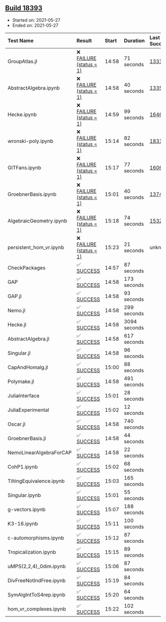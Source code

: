 ## [Build 18393](https://oscarci.mathematik.uni-kl.de/job/oscar/18393/)

* Started on: 2021-05-27
* Ended on: 2021-05-27

| Test Name    | Result | Start | Duration | Last Success | First Failure |
|:-------------|:-------|:------|:---------|:-------------|:--------------|
| GroupAtlas.jl | ❌ [FAILURE (status = 1)](https://oscarci.mathematik.uni-kl.de/job/oscar/18393/artifact/logs/build-18393/GroupAtlas.jl.log) | 14:58 | 71 seconds | [13311](https://oscarci.mathematik.uni-kl.de/job/oscar/13311/) | [13312](https://oscarci.mathematik.uni-kl.de/job/oscar/13312/) |
| AbstractAlgebra.ipynb | ❌ [FAILURE (status = 1)](https://oscarci.mathematik.uni-kl.de/job/oscar/18393/artifact/logs/build-18393/AbstractAlgebra.ipynb.log) | 14:58 | 40 seconds | [13355](https://oscarci.mathematik.uni-kl.de/job/oscar/13355/) | [13356](https://oscarci.mathematik.uni-kl.de/job/oscar/13356/) |
| Hecke.ipynb | ❌ [FAILURE (status = 1)](https://oscarci.mathematik.uni-kl.de/job/oscar/18393/artifact/logs/build-18393/Hecke.ipynb.log) | 14:59 | 99 seconds | [16463](https://oscarci.mathematik.uni-kl.de/job/oscar/16463/) | [16464](https://oscarci.mathematik.uni-kl.de/job/oscar/16464/) |
| wronski-poly.ipynb | ❌ [FAILURE (status = 1)](https://oscarci.mathematik.uni-kl.de/job/oscar/18393/artifact/logs/build-18393/wronski-poly.ipynb.log) | 15:14 | 82 seconds | [18314](https://oscarci.mathematik.uni-kl.de/job/oscar/18314/) | [18315](https://oscarci.mathematik.uni-kl.de/job/oscar/18315/) |
| GITFans.ipynb | ❌ [FAILURE (status = 1)](https://oscarci.mathematik.uni-kl.de/job/oscar/18393/artifact/logs/build-18393/GITFans.ipynb.log) | 15:17 | 77 seconds | [16068](https://oscarci.mathematik.uni-kl.de/job/oscar/16068/) | [16069](https://oscarci.mathematik.uni-kl.de/job/oscar/16069/) |
| GroebnerBasis.ipynb | ❌ [FAILURE (status = 1)](https://oscarci.mathematik.uni-kl.de/job/oscar/18393/artifact/logs/build-18393/GroebnerBasis.ipynb.log) | 15:01 | 40 seconds | [13748](https://oscarci.mathematik.uni-kl.de/job/oscar/13748/) | [13749](https://oscarci.mathematik.uni-kl.de/job/oscar/13749/) |
| AlgebraicGeometry.ipynb | ❌ [FAILURE (status = 1)](https://oscarci.mathematik.uni-kl.de/job/oscar/18393/artifact/logs/build-18393/AlgebraicGeometry.ipynb.log) | 15:18 | 74 seconds | [15322](https://oscarci.mathematik.uni-kl.de/job/oscar/15322/) | [15323](https://oscarci.mathematik.uni-kl.de/job/oscar/15323/) |
| persistent_hom_vr.ipynb | ❌ [FAILURE (status = 1)](https://oscarci.mathematik.uni-kl.de/job/oscar/18393/artifact/logs/build-18393/persistent_hom_vr.ipynb.log) | 15:23 | 21 seconds | unknown | unknown |
| CheckPackages | ✅ [SUCCESS](https://oscarci.mathematik.uni-kl.de/job/oscar/18393/artifact/logs/build-18393/CheckPackages.log) | 14:57 | 87 seconds |  |  |
| GAP | ✅ [SUCCESS](https://oscarci.mathematik.uni-kl.de/job/oscar/18393/artifact/logs/build-18393/GAP.log) | 14:58 | 173 seconds |  |  |
| GAP.jl | ✅ [SUCCESS](https://oscarci.mathematik.uni-kl.de/job/oscar/18393/artifact/logs/build-18393/GAP.jl.log) | 14:58 | 93 seconds |  |  |
| Nemo.jl | ✅ [SUCCESS](https://oscarci.mathematik.uni-kl.de/job/oscar/18393/artifact/logs/build-18393/Nemo.jl.log) | 14:58 | 299 seconds |  |  |
| Hecke.jl | ✅ [SUCCESS](https://oscarci.mathematik.uni-kl.de/job/oscar/18393/artifact/logs/build-18393/Hecke.jl.log) | 14:58 | 3094 seconds |  |  |
| AbstractAlgebra.jl | ✅ [SUCCESS](https://oscarci.mathematik.uni-kl.de/job/oscar/18393/artifact/logs/build-18393/AbstractAlgebra.jl.log) | 14:58 | 617 seconds |  |  |
| Singular.jl | ✅ [SUCCESS](https://oscarci.mathematik.uni-kl.de/job/oscar/18393/artifact/logs/build-18393/Singular.jl.log) | 14:58 | 96 seconds |  |  |
| CapAndHomalg.jl | ✅ [SUCCESS](https://oscarci.mathematik.uni-kl.de/job/oscar/18393/artifact/logs/build-18393/CapAndHomalg.jl.log) | 15:00 | 88 seconds |  |  |
| Polymake.jl | ✅ [SUCCESS](https://oscarci.mathematik.uni-kl.de/job/oscar/18393/artifact/logs/build-18393/Polymake.jl.log) | 14:58 | 491 seconds |  |  |
| JuliaInterface | ✅ [SUCCESS](https://oscarci.mathematik.uni-kl.de/job/oscar/18393/artifact/logs/build-18393/JuliaInterface.log) | 15:01 | 28 seconds |  |  |
| JuliaExperimental | ✅ [SUCCESS](https://oscarci.mathematik.uni-kl.de/job/oscar/18393/artifact/logs/build-18393/JuliaExperimental.log) | 15:02 | 12 seconds |  |  |
| Oscar.jl | ✅ [SUCCESS](https://oscarci.mathematik.uni-kl.de/job/oscar/18393/artifact/logs/build-18393/Oscar.jl.log) | 14:58 | 740 seconds |  |  |
| GroebnerBasis.jl | ✅ [SUCCESS](https://oscarci.mathematik.uni-kl.de/job/oscar/18393/artifact/logs/build-18393/GroebnerBasis.jl.log) | 14:58 | 44 seconds |  |  |
| NemoLinearAlgebraForCAP | ✅ [SUCCESS](https://oscarci.mathematik.uni-kl.de/job/oscar/18393/artifact/logs/build-18393/NemoLinearAlgebraForCAP.log) | 14:58 | 22 seconds |  |  |
| CohP1.ipynb | ✅ [SUCCESS](https://oscarci.mathematik.uni-kl.de/job/oscar/18393/artifact/logs/build-18393/CohP1.ipynb.log) | 15:02 | 68 seconds |  |  |
| TiltingEquivalence.ipynb | ✅ [SUCCESS](https://oscarci.mathematik.uni-kl.de/job/oscar/18393/artifact/logs/build-18393/TiltingEquivalence.ipynb.log) | 15:03 | 165 seconds |  |  |
| Singular.ipynb | ✅ [SUCCESS](https://oscarci.mathematik.uni-kl.de/job/oscar/18393/artifact/logs/build-18393/Singular.ipynb.log) | 15:01 | 55 seconds |  |  |
| g-vectors.ipynb | ✅ [SUCCESS](https://oscarci.mathematik.uni-kl.de/job/oscar/18393/artifact/logs/build-18393/g-vectors.ipynb.log) | 15:07 | 188 seconds |  |  |
| K3-16.ipynb | ✅ [SUCCESS](https://oscarci.mathematik.uni-kl.de/job/oscar/18393/artifact/logs/build-18393/K3-16.ipynb.log) | 15:11 | 100 seconds |  |  |
| c-automorphisms.ipynb | ✅ [SUCCESS](https://oscarci.mathematik.uni-kl.de/job/oscar/18393/artifact/logs/build-18393/c-automorphisms.ipynb.log) | 15:12 | 87 seconds |  |  |
| Tropicalization.ipynb | ✅ [SUCCESS](https://oscarci.mathematik.uni-kl.de/job/oscar/18393/artifact/logs/build-18393/Tropicalization.ipynb.log) | 15:15 | 89 seconds |  |  |
| uMPS(2,2,4)_0dim.ipynb | ✅ [SUCCESS](https://oscarci.mathematik.uni-kl.de/job/oscar/18393/artifact/logs/build-18393/uMPS-2-2-4-_0dim.ipynb.log) | 15:06 | 87 seconds |  |  |
| DivFreeNotIndFree.ipynb | ✅ [SUCCESS](https://oscarci.mathematik.uni-kl.de/job/oscar/18393/artifact/logs/build-18393/DivFreeNotIndFree.ipynb.log) | 15:19 | 84 seconds |  |  |
| SymAlgIntToS4rep.ipynb | ✅ [SUCCESS](https://oscarci.mathematik.uni-kl.de/job/oscar/18393/artifact/logs/build-18393/SymAlgIntToS4rep.ipynb.log) | 15:20 | 64 seconds |  |  |
| hom_vr_complexes.ipynb | ✅ [SUCCESS](https://oscarci.mathematik.uni-kl.de/job/oscar/18393/artifact/logs/build-18393/hom_vr_complexes.ipynb.log) | 15:22 | 102 seconds |  |  |
